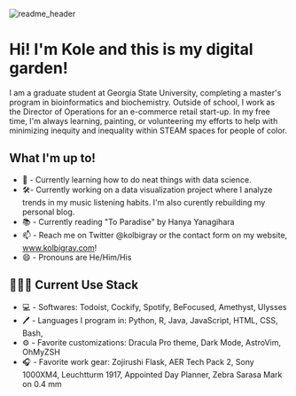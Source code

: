 ![readme_header](https://user-images.githubusercontent.com/5504777/158308299-bc1ffdac-0526-4da7-b395-8384f2dd79b6.jpg)
# Hi! I'm Kole and this is my digital garden! 

I am a graduate student at Georgia State University, completing a master's program in bioinformatics and biochemistry. Outside of school, 
I work as the Director of Operations for an e-commerce retail start-up. In my free time, I'm always learning, painting, or volunteering my efforts
to help with minimizing inequity and inequality within STEAM spaces for people of color. 

## What I'm up to! 
- 🧠 - Currently learning how to do neat things with data science. 
- 🛠️- Currently working on a data visualization project where I analyze trends in my music listening habits. I'm also curently rebuilding my personal blog. 
- 📚 - Currently reading "To Paradise" by Hanya Yanagihara
- 📫 - Reach me on Twitter @kolbigray or the contact form on my website, www.kolbigray.com! 
- 😄 - Pronouns are He/Him/His

## 👨🏽‍💻 Current Use Stack

- 💻 - Softwares: Todoist, Cockify, Spotify, BeFocused, Amethyst, Ulysses
- 🖊️ - Languages I program in: Python, R, Java, JavaScript, HTML, CSS, Bash,
- ⚙️ - Favorite customizations: Dracula Pro theme, Dark Mode, AstroVim, OhMyZSH
- 🎧 - Favorite work gear: Zojirushi Flask, AER Tech Pack 2, Sony 1000XM4, Leuchtturm 1917, Appointed Day Planner, Zebra Sarasa Mark on 0.4 mm

